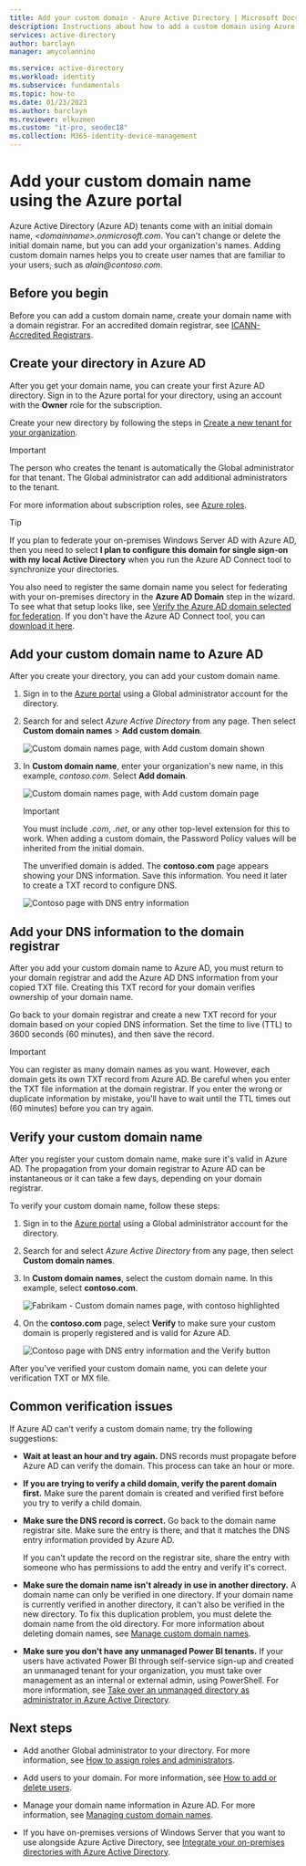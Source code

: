 ```yaml
---
title: Add your custom domain - Azure Active Directory | Microsoft Docs
description: Instructions about how to add a custom domain using Azure Active Directory.
services: active-directory
author: barclayn
manager: amycolannino

ms.service: active-directory
ms.workload: identity
ms.subservice: fundamentals
ms.topic: how-to
ms.date: 01/23/2023
ms.author: barclayn
ms.reviewer: elkuzmen
ms.custom: "it-pro, seodec18"
ms.collection: M365-identity-device-management
---
```


# Add your custom domain name using the Azure portal

Azure Active Directory (Azure AD) tenants come with an initial domain name, *\<domainname>.onmicrosoft.com*. You can't change or delete the initial domain name, but you can add your organization's names. Adding custom domain names helps you to create user names that are familiar to your users, such as *alain\@contoso.com*.

## Before you begin

Before you can add a custom domain name, create your domain name with a domain registrar. For an accredited domain registrar, see [ICANN-Accredited Registrars](https://www.icann.org/registrar-reports/accredited-list.html).

## Create your directory in Azure AD

After you get your domain name, you can create your first Azure AD directory. Sign in to the Azure portal for your directory, using an account with the **Owner** role for the subscription.

Create your new directory by following the steps in [Create a new tenant for your organization](active-directory-access-create-new-tenant.md#create-a-new-tenant-for-your-organization).

>[!IMPORTANT]
>The person who creates the tenant is automatically the Global administrator for that tenant. The Global administrator can add additional administrators to the tenant.

For more information about subscription roles, see [Azure roles](../../role-based-access-control/rbac-and-directory-admin-roles.md#azure-roles).

>[!TIP]
> If you plan to federate your on-premises Windows Server AD with Azure AD, then you need to select **I plan to configure this domain for single sign-on with my local Active Directory** when you run the Azure AD Connect tool to synchronize your directories.
>
> You also need to register the same domain name you select for federating with your on-premises directory in the **Azure AD Domain** step in the wizard. To see what that setup looks like, see [Verify the Azure AD domain selected for federation](../hybrid/how-to-connect-install-custom.md#verify-the-azure-ad-domain-selected-for-federation). If you don't have the Azure AD Connect tool, you can [download it here](https://go.microsoft.com/fwlink/?LinkId=615771).

## Add your custom domain name to Azure AD

After you create your directory, you can add your custom domain name.

1. Sign in to the [Azure portal](https://portal.azure.com/) using a Global administrator account for the directory.

1. Search for and select *Azure Active Directory* from any page. Then select **Custom domain names** > **Add custom domain**.

    ![Custom domain names page, with Add custom domain shown](media/add-custom-domain/add-custom-domain.png)

1. In **Custom domain name**, enter your organization's new name, in this example, *contoso.com*. Select **Add domain**.

    ![Custom domain names page, with Add custom domain page](media/add-custom-domain/add-custom-domain-blade.png)

    >[!IMPORTANT]
    >You must include *.com*, *.net*, or any other top-level extension for this to work. When adding a custom domain, the Password Policy values will be inherited from the initial domain.

    The unverified domain is added. The **contoso.com** page appears showing your DNS information. Save this information. You need it later to create a TXT record to configure DNS.

    ![Contoso page with DNS entry information](media/add-custom-domain/contoso-blade-with-dns-info.png)

## Add your DNS information to the domain registrar

After you add your custom domain name to Azure AD, you must return to your domain registrar and add the Azure AD DNS information from your copied TXT file. Creating this TXT record for your domain verifies ownership of your domain name.

Go back to your domain registrar and create a new TXT record for your domain based on your copied DNS information. Set the time to live (TTL) to 3600 seconds (60 minutes), and then save the record.

>[!IMPORTANT]
>You can register as many domain names as you want. However, each domain gets its own TXT record from Azure AD. Be careful when you enter the TXT file information at the domain registrar. If you enter the wrong or duplicate information by mistake, you'll have to wait until the TTL times out (60 minutes) before you can try again.

## Verify your custom domain name

After you register your custom domain name, make sure it's valid in Azure AD. The propagation from your domain registrar to Azure AD can be instantaneous or it can take a few days, depending on your domain registrar.

To verify your custom domain name, follow these steps:

1. Sign in to the [Azure portal](https://portal.azure.com/) using a Global administrator account for the directory.

1. Search for and select *Azure Active Directory* from any page, then select **Custom domain names**.

1. In **Custom domain names**, select the custom domain name. In this example, select **contoso.com**.

    ![Fabrikam - Custom domain names page, with contoso highlighted](media/add-custom-domain/custom-blade-with-contoso-highlighted.png)

1. On the **contoso.com** page, select **Verify** to make sure your custom domain is properly registered and is valid for Azure AD.

    ![Contoso page with DNS entry information and the Verify button](media/add-custom-domain/contoso-blade-with-dns-info-verify.png)

After you've verified your custom domain name, you can delete your verification TXT or MX file.

## Common verification issues

If Azure AD can't verify a custom domain name, try the following suggestions:

- **Wait at least an hour and try again.** DNS records must propagate before Azure AD can verify the domain. This process can take an hour or more.
 
- **If you are trying to verify a child domain, verify the parent domain first.** Make sure the parent domain is created and verified first before you try to verify a child domain.

- **Make sure the DNS record is correct.** Go back to the domain name registrar site. Make sure the entry is there, and that it matches the DNS entry information provided by Azure AD.

  If you can't update the record on the registrar site, share the entry with someone who has permissions to add the entry and verify it's correct.

- **Make sure the domain name isn't already in use in another directory.** A domain name can only be verified in one directory. If your domain name is currently verified in another directory, it can't also be verified in the new directory. To fix this duplication problem, you must delete the domain name from the old directory. For more information about deleting domain names, see [Manage custom domain names](../enterprise-users/domains-manage.md).

- **Make sure you don't have any unmanaged Power BI tenants.** If your users have activated Power BI through self-service sign-up and created an unmanaged tenant for your organization, you must take over management as an internal or external admin, using PowerShell. For more information, see [Take over an unmanaged directory as administrator in Azure Active Directory](../enterprise-users/domains-admin-takeover.md).

## Next steps

- Add another Global administrator to your directory. For more information, see [How to assign roles and administrators](active-directory-users-assign-role-azure-portal.md).

- Add users to your domain. For more information, see [How to add or delete users](add-users-azure-active-directory.md).

- Manage your domain name information in Azure AD. For more information, see [Managing custom domain names](../enterprise-users/domains-manage.md).

- If you have on-premises versions of Windows Server that you want to use alongside Azure Active Directory, see [Integrate your on-premises directories with Azure Active Directory](../hybrid/whatis-hybrid-identity.md).
